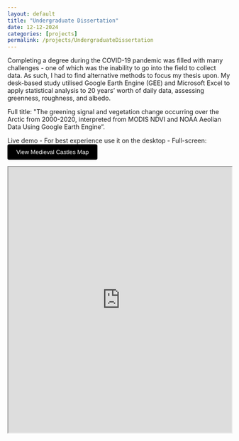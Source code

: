 ```yaml
---
layout: default
title: "Undergraduate Dissertation"
date: 12-12-2024
categories: [projects]
permalink: /projects/UndergraduateDissertation
---
```


Completing a degree during the COVID-19 pandemic was filled with many challenges - one of which was the inability to go into the field to collect data. As such, I had to find alternative methods to focus my thesis upon.
My desk-based study utilised Google Earth Engine (GEE) and Microsoft Excel to apply statistical analysis to 20 years’ worth of daily data, assessing greenness, roughness, and albedo.

Full title: "The greening signal and vegetation change occurring over the Arctic from 2000-2020, interpreted from MODIS NDVI and NOAA Aeolian Data Using Google Earth Engine”. 

Live demo - For best experience use it on the desktop - Full-screen: <a href="https://PLACEHOLDER/" target="_blank"><button style="background-color: #000000; color: white; padding: 10px 20px; border: none; border-radius: 4px; cursor: pointer;">View Medieval Castles Map</button></a>


<iframe src="https://PLACEHOLDER" width="100%" height="600"></iframe>
